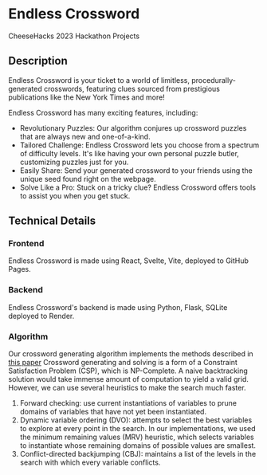 # Endless Crossword
CheeseHacks 2023 Hackathon Projects

## Description

Endless Crossword is your ticket to a world of limitless, procedurally-generated crosswords, featuring clues sourced from prestigious publications like the New York Times and more!

Endless Crossword has many exciting features, including:
+ Revolutionary Puzzles: Our algorithm conjures up crossword puzzles that are always new and one-of-a-kind.
+ Tailored Challenge: Endless Crossword lets you choose from a spectrum of difficulty levels. It's like having your own personal puzzle butler, customizing puzzles just for you.
+ Easily Share: Send your generated crossword to your friends using the unique seed found right on the webpage.
+ Solve Like a Pro: Stuck on a tricky clue? Endless Crossword offers tools to assist you when you get stuck.

## Technical Details
### Frontend
Endless Crossword is made using React, Svelte, Vite, deployed to GitHub Pages.

### Backend
Endless Crossword's backend is made using Python, Flask, SQLite deployed to Render.

### Algorithm

Our crossword generating algorithm implements the methods described in [this paper](https://web.stanford.edu/~jduchi/projects/crossword_writeup.pdf)
Crossword generating and solving is a form of a Constraint Satisfaction Problem (CSP), which is NP-Complete. A naive backtracking solution would take immense amount of computation to yield a valid grid. However, we can use several heuristics to make the search much faster.

1. Forward checking: use current instantiations of variables to prune domains of variables that have not yet been instantiated.
2. Dynamic variable ordering (DVO): attempts to select the best variables to explore at every point in the search. In our implementations, we used the minimum remaining values (MRV) heuristic, which selects variables to instantiate whose remaining domains of possible values are smallest. 
3. Conflict-directed backjumping (CBJ): maintains a list of the levels in the search with which every variable conflicts.

